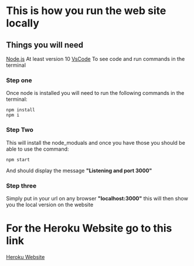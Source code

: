 # This is how you run the web site locally

## Things you will need
[Node.js](https://nodejs.org/en/) At least version 10
[VsCode](https://code.visualstudio.com/) To see code and run commands in the terminal
 
### Step one
Once node is installed you will need to run the following commands in the terminal:
~~~
npm install
npm i
~~~

### Step Two
This will install the node_moduals and once you have those you should be able to use the command:
~~~
npm start
~~~
And should display the message **"Listening and port 3000"**

### Step three
Simply put in your url on any browser **"localhost:3000"** 
this will then show you the local version on the website


# For the Heroku Website go to this link

[Heroku Website](https://website-assignment222.herokuapp.com/)
